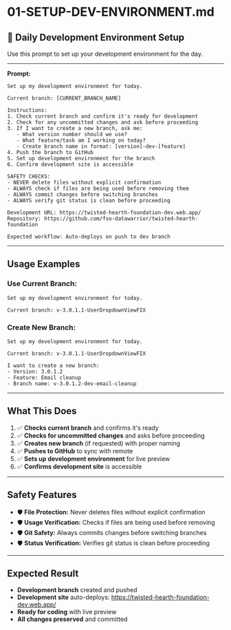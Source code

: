 # 01-SETUP-DEV-ENVIRONMENT.md

## 🚀 **Daily Development Environment Setup**

Use this prompt to set up your development environment for the day.

---

**Prompt:**
```
Set up my development environment for today.

Current branch: [CURRENT_BRANCH_NAME]

Instructions:
1. Check current branch and confirm it's ready for development
2. Check for any uncommitted changes and ask before proceeding
3. If I want to create a new branch, ask me:
   - What version number should we use?
   - What feature/task am I working on today?
   - Create branch name in format: [version]-dev-[feature]
4. Push the branch to GitHub
5. Set up development environment for the branch
6. Confirm development site is accessible

SAFETY CHECKS:
- NEVER delete files without explicit confirmation
- ALWAYS check if files are being used before removing them
- ALWAYS commit changes before switching branches
- ALWAYS verify git status is clean before proceeding

Development URL: https://twisted-hearth-foundation-dev.web.app/
Repository: https://github.com/fso-datawarrior/twisted-hearth-foundation

Expected workflow: Auto-deploys on push to dev branch
```

---

## **Usage Examples**

### **Use Current Branch:**
```
Set up my development environment for today.

Current branch: v-3.0.1.1-UserDropdownViewFIX
```

### **Create New Branch:**
```
Set up my development environment for today.

Current branch: v-3.0.1.1-UserDropdownViewFIX

I want to create a new branch:
- Version: 3.0.1.2
- Feature: Email cleanup
- Branch name: v-3.0.1.2-dev-email-cleanup
```

---

## **What This Does**

1. ✅ **Checks current branch** and confirms it's ready
2. ✅ **Checks for uncommitted changes** and asks before proceeding
3. ✅ **Creates new branch** (if requested) with proper naming
4. ✅ **Pushes to GitHub** to sync with remote
5. ✅ **Sets up development environment** for live preview
6. ✅ **Confirms development site** is accessible

---

## **Safety Features**

- 🛡️ **File Protection:** Never deletes files without explicit confirmation
- 🛡️ **Usage Verification:** Checks if files are being used before removing
- 🛡️ **Git Safety:** Always commits changes before switching branches
- 🛡️ **Status Verification:** Verifies git status is clean before proceeding

---

## **Expected Result**

- **Development branch** created and pushed
- **Development site** auto-deploys: https://twisted-hearth-foundation-dev.web.app/
- **Ready for coding** with live preview
- **All changes preserved** and committed
